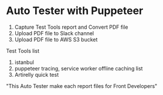 # Auto Tester with Puppeteer

1. Capture Test Tools report and Convert PDF file
2. Upload PDF file to Slack channel
3. Upload PDF file to AWS S3 bucket

Test Tools list
1. istanbul
2. puppeteer tracing, service worker offline caching list
3. Artirelly quick test

"This Auto Tester make each report files for Front Developers"
